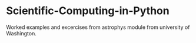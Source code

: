 Scientific-Computing-in-Python
==============================
Worked examples and excercises from astrophys module from university of Washington.
